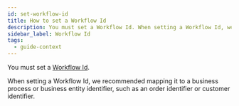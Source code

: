 ```yaml
---
id: set-workflow-id
title: How to set a Workflow Id
description: You must set a Workflow Id. When setting a Workflow Id, we recommended mapping it to a business process or business entity identifier, such as an order identifier or customer identifier.
sidebar_label: Workflow Id
tags:
  - guide-context
---
```


You must set a [Workflow Id](/concepts/what-is-a-workflow-id).

When setting a Workflow Id, we recommended mapping it to a business process or business entity identifier, such as an order identifier or customer identifier.
